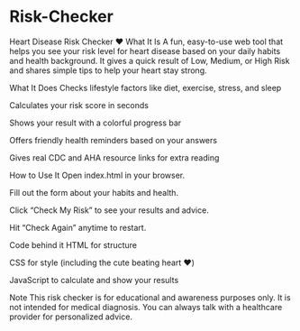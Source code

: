 # Risk-Checker

Heart Disease Risk Checker ❤️
What It Is
A fun, easy-to-use web tool that helps you see your risk level for heart disease based on your daily habits and health background. It gives a quick result of Low, Medium, or High Risk and shares simple tips to help your heart stay strong.

What It Does
Checks lifestyle factors like diet, exercise, stress, and sleep

Calculates your risk score in seconds

Shows your result with a colorful progress bar

Offers friendly health reminders based on your answers

Gives real CDC and AHA resource links for extra reading

How to Use It
Open index.html in your browser.

Fill out the form about your habits and health.

Click “Check My Risk” to see your results and advice.

Hit “Check Again” anytime to restart.

Code behind it
HTML for structure

CSS for style (including the cute beating heart ❤️)

JavaScript to calculate and show your results

Note
This risk checker is for educational and awareness purposes only. It is not intended for medical diagnosis.
You can always talk with a healthcare provider for personalized advice.
